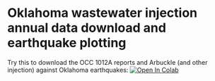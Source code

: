 # Oklahoma wastewater injection annual data download and earthquake plotting

Try this to download the OCC 1012A reports and Arbuckle (and other injection) against Oklahoma earthquakes: [![Open In Colab](https://colab.research.google.com/assets/colab-badge.svg)](https://colab.research.google.com/github/jakewalter/ok_injection_earthquakes/blob/main/downloadinjection1012a_ogs_catalog.ipynb)
